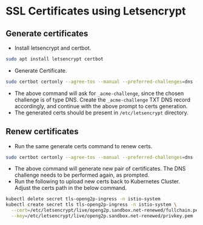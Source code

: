 # SSL Certificates using Letsencrypt

## Generate certificates

* Install letsencrypt and certbot.

```bash
sudo apt install letsencrypt certbot
```

* Generate Certificate.

```bash
sudo certbot certonly --agree-tos --manual --preferred-challenges=dns -d *openg2p.sandbox.net -d openg2p.sandbox.net
```

* The above command will ask for `_acme-challenge`, since the chosen challenge is of type DNS. Create the `_acme-challenge` TXT DNS record accordingly, and continue with the above prompt to certs generation.
* The generated certs should be present in `/etc/letsencrypt` directory.

## Renew certificates

* Run the same generate certs command to renew certs.

```bash
sudo certbot certonly --agree-tos --manual --preferred-challenges=dns -d *openg2p.sandbox.net -d openg2p.sandbox.net
```

* The above command will generate new pair of certificates. The DNS challenge needs to be performed again, as prompted.
* Run the following to upload new certs back to Kubernetes Cluster. Adjust the certs path in the below command.

```bash
kubectl delete secret tls-openg2p-ingress -n istio-system
kubectl create secret tls tls-openg2p-ingress -n istio-system \
  --cert=/etc/letsencrypt/live/openg2p.sandbox.net-renewed/fullchain.pem \
  --key=/etc/letsencrypt/live/openg2p.sandbox.net-renewed/privkey.pem
```

